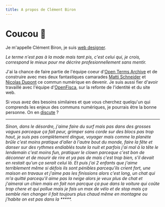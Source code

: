 ```yaml
---
title: A propos de Clément Biron
---
```


# Coucou 👋

Je m'appelle Clément Biron, je suis [web designer](https://fr.wikipedia.org/wiki/Web_design).

_Le terme n'est pas à la mode mais tant pis, c'est celui qui, je crois, correspond le mieux pour me décrire profesionnellement sans mentir._

J'ai la chance de faire partie de l'équipe coeur d'[Open Terms Archive](https://opentermsarchive.org) et de construire avec mes deux fantastiques camarades [Matti Schneider](https://mattischneider.fr) et [Nicolas Dupont](https://www.linkedin.com/in/ndpnt/) ce commun numérique en devenir. Je suis aussi fier d'avoir travaillé avec l'équipe d'[OpenFisca](https://openfisca.org), sur la refonte de l'identité et du site web.

Si vous avez des besoins similaires et que vous cherchez quelqu'un qui comprends les enjeux des communs numériques, je pourrais être la bonne personne. On en [discute](mailto:contact@clementbiron.com) ?

---

_Sinon, dans le désordre, j'aime faire du surf mais pas dans des grosses vagues parceque ça fait peur, grimper sans corde sur des blocs pas trop haut, je suis pas complètement dingue, voyager mais comme la planète brûle c'est moins pratique d'aller à l'autre bout du monde, faire la fête et danser sur des rythmes endiablés toute la nuit et parfois j'ai mal à la tête le lendemain c'est moins fun, pratiquer le clown parceque c'est bon de déconner et de mourir de rire et ya pas de mais c'est trop bien, s'il devait en restait qu'un ça serait celui là. Et puis j'ai 2 enfants que j'aime terriblement même si défois ils sont pénibles parcequ'ils crient fort, une maison en travaux et j'aime pas les finissions alors c'est long, un chat qui m'a quitté parcequ'il aime pas la neige alors je veux plus de chat et j'aimerai un chien mais en fait non parcque ça pue dans la voiture qui coûte trop chere et qui pollue mais je fais un max de vélo et de stop mais ça semble rien changer il fait toujours plus chaud même en montagne ou j'habite on est pas dans la *****._
